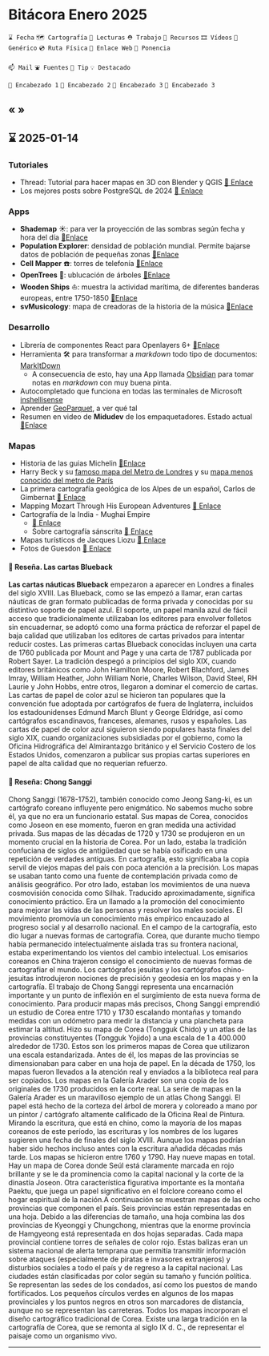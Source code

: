 # Bitácora Enero 2025

`⌛️ Fecha` `🗺️ Cartografía` `👀 Lecturas` `⛑️ Trabajo` `🧰 Recursos` `🎞️ Vídeos` `🍊 Genérico` `💿 Ruta Física` `🔗 Enlace Web` `🎤 Ponencia`

`📫 Mail` `⛲️ Fuentes` `💊 Tip` `💡 Destacado` 

`🍉 Encabezado 1`  `🥝 Encabezado 2` `🥕 Encabezado 3` `🍋 Encabezado 3`

« »
---

## ⌛️ 2025-01-14

### Tutoriales

* Thread: Tutorial  para hacer mapas en 3D con Blender y QGIS  [🔗 Enlace](https://x.com/725hemeed/status/1652392349790511104?s=48)
* Los mejores posts sobre PostgreSQL de 2024 [🔗 Enlace](https://x.com/crunchydata/status/1874186010336116833?s=48)

### Apps

* **Shademap** ☀️: para ver la proyección de las sombras según fecha y hora del día [🔗Enlace](https://shademap.app/@40.4172,-3.684,15z,1736868850713t,0b,0p,0m)
* **Population Explorer**: densidad de población mundial. Permite bajarse datos de población de pequeñas zonas [🔗Enlace](https://populationexplorer.org/)
* **Cell Mapper** ☎️: torres de telefonía [🔗Enlace](https://www.cellmapper.net/map?MCC=214&MNC=1&type=LTE&latitude=40.417782841643344&longitude=-3.681925465683787&zoom=16.6962019056152)
* **OpenTrees** 🌲: ublucación de árboles [🔗Enlace](https://opentrees.org/#pos=11.54/40.4338/-3.721)
* **Wooden Ships** ⛵: muestra la actividad marítima, de diferentes banderas europeas, entre 1750-1850 [🔗Enlace](https://wooden-ships.github.io/)
* **svMusicology**: mapa de creadoras de la historia de la música [🔗Enlace](https://svmusicology.com/mapa?lang=es)

### Desarrollo

* Librería de componentes React para Openlayers 6+ [🔗Enlace](https://github.com/mmomtchev/rlayers)
* Herramienta 🛠️ para transformar a *markdown* todo tipo de documentos: [MarkItDown ](https://github.com/microsoft/markitdown)
  * A consecuencia de esto, hay una App llamada [Obsidian](https://obsidian.md/) para tomar notas en *markdown* con muy buena pinta.
* Autocompletado que funciona en todas las terminales de Microsoft [inshellisense](https://github.com/microsoft/inshellisense)
* Aprender [GeoParquet](https://mappinggis.com/2023/10/geoparquet-el-nuevo-formato-mas-rapido-y-mas-pequeno/), a ver qué tal
* Resumen en video de **Midudev** de los empaquetadores. Estado actual [🔗Enlace](https://www.youtube.com/watch?si=jdzhrOUFEnkwfRz7&v=GgLIp1aWi1s&feature=youtu.be)


### Mapas

* Historia de las guias Michelin [🔗Enlace](https://www.geografiainfinita.com/2016/04/los-origenes-de-los-mapas-michelin/)
* Harry Beck y su [famoso mapa del Metro de Londres](https://www.geografiainfinita.com/2015/11/los-mapas-de-metro-como-simbolos-de-las-grandes-ciudades/) y su [mapa menos conocido del metro de París](https://www.geografiainfinita.com/2016/04/de-como-el-autor-del-mapa-de-metro-de-londres-fracaso-con-el-de-paris/)
* La primera cartografía geológica de los Alpes de un español, Carlos de Gimbernat [🔗 Enlace](http://mncn.bmtest.es/es/comunicacion/blog/la-primera-cartografia-geologica-de-los-alpes)
* Mapping Mozart Through His European Adventures [🔗 Enlace](https://musicalgeography.org/2019/01/10/mapping-mozart-through-his-european-adventures/)
* Cartografía de la India - Mughai Empire 
  * [🔗 Enlace](https://artsandculture.google.com/asset/northern-india-%E2%80%93-mughal-empire-william-baffin/UwFtHwLnHQnzdQ?hl=en&avm=4)
  * Sobre cartografía sánscrita [🔗 Enlace](https://x.com/indianhistory_c/status/1839538443246055506?s=48)
* Mapas turísticos de  Jacques Liozu [🔗 Enlace](https://newsletter.mapasmilhaud.com/p/mapas-turisticos-de-espana-por-jacques)
* Fotos de Guesdon [🔗 Enlace](https://www.geografiainfinita.com/2017/02/asi-era-espana-desde-el-aire-en-el-siglo-xix/)

#### 💊 Reseña. Las cartas Blueback

**Las cartas náuticas Blueback** empezaron a aparecer en Londres a finales del siglo XVIII. Las Blueback, como se las empezó a llamar, eran cartas náuticas de gran formato publicadas de forma privada y conocidas por su distintivo soporte de papel azul. El soporte, un papel manila azul de fácil acceso que tradicionalmente utilizaban los editores para envolver folletos sin encuadernar, se adoptó como una forma práctica de reforzar el papel de baja calidad que utilizaban los editores de cartas privados para intentar reducir costes. Las primeras cartas Blueback conocidas incluyen una carta de 1760 publicada por Mount and Page y una carta de 1787 publicada por Robert Sayer. La tradición despegó a principios del siglo XIX, cuando editores británicos como John Hamilton Moore, Robert Blachford, James Imray, William Heather, John William Norie, Charles Wilson, David Steel, RH Laurie y John Hobbs, entre otros, llegaron a dominar el comercio de cartas. Las cartas de papel de color azul se hicieron tan populares que la convención fue adoptada por cartógrafos de fuera de Inglaterra, incluidos los estadounidenses Edmund March Blunt y George Eldridge, así como cartógrafos escandinavos, franceses, alemanes, rusos y españoles. Las cartas de papel de color azul siguieron siendo populares hasta finales del siglo XIX, cuando organizaciones subsidiadas por el gobierno, como la Oficina Hidrográfica del Almirantazgo británico y el Servicio Costero de los Estados Unidos, comenzaron a publicar sus propias cartas superiores en papel de alta calidad que no requerían refuerzo.

#### 💊 Reseña: Chong Sanggi

Chong Sanggi (1678-1752), también conocido como Jeong Sang-ki, es un cartógrafo coreano influyente pero enigmático. No sabemos mucho sobre él, ya que no era un funcionario estatal. Sus mapas de Corea, conocidos como Joseon en ese momento, fueron en gran medida una actividad privada. Sus mapas de las décadas de 1720 y 1730 se produjeron en un momento crucial en la historia de Corea. Por un lado, estaba la tradición confuciana de siglos de antigüedad que se había osificado en una repetición de verdades antiguas. En cartografía, esto significaba la copia servil de viejos mapas del país con poca atención a la precisión. Los mapas se usaban tanto como una fuente de contemplación privada como de análisis geográfico. Por otro lado, estaban los movimientos de una nueva cosmovisión conocida como Silhak. Traducido aproximadamente, significa conocimiento práctico. Era un llamado a la promoción del conocimiento para mejorar las vidas de las personas y resolver los males sociales. El movimiento promovía un conocimiento más empírico encauzado al progreso social y al desarrollo nacional. En el campo de la cartografía, esto dio lugar a nuevas formas de cartografía. Corea, que durante mucho tiempo había permanecido intelectualmente aislada tras su frontera nacional, estaba experimentando los vientos del cambio intelectual. Los emisarios coreanos en China trajeron consigo el conocimiento de nuevas formas de cartografiar el mundo. Los cartógrafos jesuitas y los cartógrafos chino-jesuitas introdujeron nociones de precisión y geodesia en los mapas y en la cartografía. El trabajo de Chong Sanggi representa una encarnación importante y un punto de inflexión en el surgimiento de esta nueva forma de conocimiento. Para producir mapas más precisos, Chong Sanggi emprendió un estudio de Corea entre 1710 y 1730 escalando montañas y tomando medidas con un odómetro para medir la distancia y una plancheta para estimar la altitud. Hizo su mapa de Corea (Tongguk Chido) y un atlas de las provincias constituyentes (Tongguk Yojido) a una escala de 1 a 400.000 alrededor de 1730. Estos son los primeros mapas de Corea que utilizaron una escala estandarizada. Antes de él, los mapas de las provincias se dimensionaban para caber en una hoja de papel. En la década de 1750, los mapas fueron llevados a la atención real y enviados a la biblioteca real para ser copiados. Los mapas en la Galería Arader son una copia de los originales de 1730 producidos en la corte real. La serie de mapas en la Galería Arader es un maravilloso ejemplo de un atlas Chong Sanggi. El papel está hecho de la corteza del árbol de morera y coloreado a mano por un pintor / cartógrafo altamente calificado de la Oficina Real de Pintura. Mirando la escritura, que está en chino, como la mayoría de los mapas coreanos de este período, las escrituras y los nombres de los lugares sugieren una fecha de finales del siglo XVIII. Aunque los mapas podrían haber sido hechos incluso antes con la escritura añadida décadas más tarde. Los mapas se hicieron entre 1760 y 1790. Hay nueve mapas en total. Hay un mapa de Corea donde Seúl está claramente marcada en rojo brillante y se le da prominencia como la capital nacional y la corte de la dinastía Joseon. Otra característica figurativa importante es la montaña Paektu, que juega un papel significativo en el folclore coreano como el hogar espiritual de la nación.A continuación se muestran mapas de las ocho provincias que componen el país. Seis provincias están representadas en una hoja. Debido a las diferencias de tamaño, una hoja combina las dos provincias de Kyeonggi y Chungchong, mientras que la enorme provincia de Hamgyeong está representada en dos hojas separadas. Cada mapa provincial contiene torres de señales de color rojo. Estas balizas eran un sistema nacional de alerta temprana que permitía transmitir información sobre ataques (especialmente de piratas e invasores extranjeros) y disturbios sociales a todo el país y de regreso a la capital nacional. Las ciudades están clasificadas por color según su tamaño y función política. Se representan las sedes de los condados, así como los puestos de mando fortificados. Los pequeños círculos verdes en algunos de los mapas provinciales y los puntos negros en otros son marcadores de distancia, aunque no se representan las carreteras. Todos los mapas incorporan el diseño cartográfico tradicional de Corea. Existe una larga tradición en la cartografía de Corea, que se remonta al siglo IX d. C., de representar el paisaje como un organismo vivo.



---

